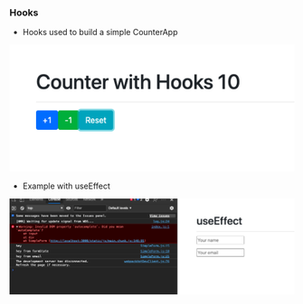 ### Hooks
+ Hooks used to build a simple CounterApp

![CounterApp](assets/counter.png)

+ Example with useEffect

![CounterApp](assets/SimpleForm.png)